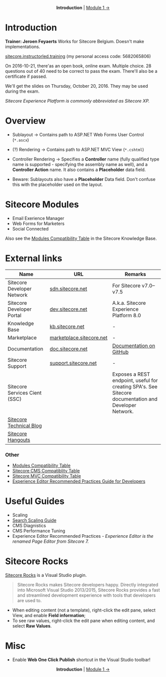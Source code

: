 ﻿<p align="center">
    <strong>Introduction</strong> | <a href="module-1.md">Module 1 →</a>
</p>

# Introduction

**Trainer: Jeroen Feyaerts** Works for Sitecore Belgium. Doesn't make implementations.

[sitecore.instructorled.training][1] (my personal access code: 5682065806)

On 2016-10-21, there'as an open book, online exam. Multiple choice. 28 questions out of 40 need to be correct to pass
the exam. There'll also be a certificate if passed.

We'll get the slides on Thursday, October 20, 2016. They may be used during the exam.

*Sitecore Experience Platform is commonly abbreviated as Sitecore XP.*

# Overview

* Sublayout -> Contains path to ASP.NET Web Forms User Control (`*.ascx`)
* (?) Rendering -> Contains path to ASP.NET MVC View (`*.cshtml`)
* Controller Rendering -> Specifies a **Controller** name (fully qualified type name is supported - specifying the
  assembly name as well), and a **Controller Action** name. It also contains a **Placeholder** data field.

* Beware: Sublayouts also have a **Placeholder** Data field. Don't confuse this with the placeholder used on the layout.

# Sitecore Modules

* Email Exerience Manager
* Web Forms for Marketers
* Social Connected

Also see the [Modules Compatibility Table][7] in the Sitecore Knowledge Base.

# External links

| Name                          | URL                           | Remarks                                 |
|-------------------------------|-------------------------------|-----------------------------------------|
| Sitecore Developer Network    | [sdn.sitecore.net][2]         | For Sitecore v7.0–v7.5                  |
| Sitecore Developer Portal     | [dev.sitecore.net][3]         | A.k.a. Sitecore Experience Platform 8.0 |   
| Knowledge Base                | [kb.sitecore.net][4]          | -                                       |
| Marketplace                   | [marketplace.sitecore.net][5] | -                                       |
| Documentation                 | [doc.sitecore.net][6]         | [Documentation on GitHub][7]            |
| Sitecore Support              | [support.sitecore.net][8]     | - |
| Sitecore Services Cient (SSC) |                               | Exposes a REST endpoint, useful for creating SPA's. See Sitecore documentation and Developer Network. |
| [Sitecore Technical Blog][12] |                               | |
| [Sitecore Hangouts][14]       |                               | |

### Other

* [Modules Compatibility Table][7]
* [Sitecore CMS Compatiblity Table][9]
* [Sitecore MVC Compatibility Table][10]
* [Experience Editor Recommended Practices Guide for Developers][15]

# Useful Guides

* Scaling
* [Search Scaling Guide][13]
* CMS Diagnistics
* CMS Performance Tuning
* Experience Editor Recommended Practices *- Experience Editor is the renamed Page Editor from Sitecore 7.*

# Sitecore Rocks

[Sitecore Rocks][11] is a Visual Studio plugin.

> Sitecore Rocks makes Sitecore developers happy. Directly integrated into Microsoft Visual Studio 2013/2015, Sitecore
> Rocks provides a fast and streamlined development experience with tools that developers are used to.

* When editing content (not a template), right-click the edit pane, select View, and enable **Field information**;
* To see raw values, right-click the edit pane when editing content, and select **Raw Values**.

# Misc

* Enable **Web One Click Publish** shortcut in the Visual Studio toolbar! 

[1]: https://sitecore.instructorled.training
[2]: https://sdn.sitecore.net
[3]: https://dev.sitecore.net
[4]: https://kb.sitecore.net
[5]: https://marketplace.sitecore.net
[6]: https://doc.sitecore.net
[7]: https://kb.sitecore.net/articles/541788
[8]: http://support.sitecore.net
[9]: https://kb.sitecore.net/articles/087164
[10]: https://kb.sitecore.net/articles/522918
[11]: https://visualstudiogallery.msdn.microsoft.com/44a26c88-83a7-46f6-903c-5c59bcd3d35b
[12]: http://www.sitecore.net/learn/blogs/technical-blogs.aspx
[13]: http://sdn.sitecore.net/Reference/Sitecore%207/Sitecore%20Search%20and%20CMS%20Scaling%20Guide.aspx
[14]: http://www.youtube.com/user/SitecorePM
[15]: http://sdn.sitecore.net/reference/sitecore%207/page%20editor%20recommended%20practices%20for%20developers.aspx

<p align="center">
    <strong>Introduction</strong> | <a href="module-1.md">Module 1 →</a>
</p>
